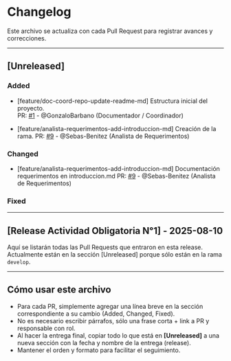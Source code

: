 # Changelog

Este archivo se actualiza con cada Pull Request para registrar avances y correcciones.

---

## [Unreleased]

### Added

- [feature/doc-coord-repo-update-readme-md] Estructura inicial del proyecto.  
  PR: [#1](https://github.com/GonzaloBarbano/SistemaProductoraVideos/pull/2) - @GonzaloBarbano (Documentador / Coordinador)

- [feature/analista-requerimentos-add-introduccion-md] Creación de la rama.
  PR: [#9](https://github.com/GonzaloBarbano/SistemaProductoraVideos/pull/9) - @Sebas-Benitez (Analista de Requerimentos)

### Changed

- [feature/analista-requerimentos-add-introduccion-md] Documentación requerimentos en introduccion.md
  PR: [#9](https://github.com/GonzaloBarbano/SistemaProductoraVideos/pull/9) - @Sebas-Benitez (Analista de Requerimentos)

### Fixed

---

## [Release Actividad Obligatoria N°1] - 2025-08-10

Aquí se listarán todas las Pull Requests que entraron en esta release.  
Actualmente están en la sección [Unreleased] porque sólo están en la rama `develop`.

---

## Cómo usar este archivo

- Para cada PR, simplemente agregar una línea breve en la sección correspondiente a su cambio (Added, Changed, Fixed).
- No es necesario escribir párrafos, sólo una frase corta + link a PR y responsable con rol.
- Al hacer la entrega final, copiar todo lo que está en **[Unreleased]** a una nueva sección con la fecha y nombre de la entrega (release).
- Mantener el orden y formato para facilitar el seguimiento.
